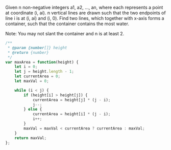 Given n non-negative integers a1, a2, ..., an, where each represents a point at coordinate (i, ai). n vertical lines are drawn such that the two endpoints of line i is at (i, ai) and (i, 0). Find two lines, which together with x-axis forms a container, such that the container contains the most water.

Note: You may not slant the container and n is at least 2.

```js
/**
 * @param {number[]} height
 * @return {number}
 */
var maxArea = function(height) {
    let i = 0;
    let j = height.length - 1;
    let currentArea = 0;
    let maxVal = 0;

    while (i < j) {
        if (height[i] > height[j]) {
            currentArea = height[j] * (j - i);
            j--;
        } else {
            currentArea = height[i] * (j - i);
            i++;
        }
        maxVal = maxVal < currentArea ? currentArea : maxVal;
    }
    return maxVal;
};
```
